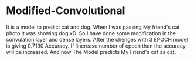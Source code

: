# Modified-Convolutional

It is a model to predict cat and dog.
When I was passing My friend's cat photo it was showing dog xD.
So I have done some modification in the convulation layer and dense layers.
After the chenges with 3 EPOCH model is giving 0.7190 Accuracy. If Iincrease number of epoch then the accuracy will be increased.
And now The Model predicts My Friend's cat as cat.
